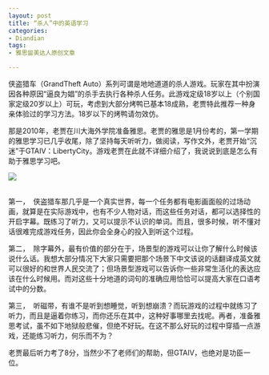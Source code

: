 ```yaml
---
layout: post
title: “杀人”中的英语学习
categories:
- Diandian
tags:
- 雅思留美达人原创文章

---
```

<p>侠盗猎车（GrandTheft Auto）系列可谓是地地道道的杀人游戏。玩家在其中扮演因各种原因“逼良为娼”的杀手去执行各种杀人任务。此游戏定级18岁以上（个别国家定级20岁以上）可玩，考虑到大部分烤鸭已基本18成熟，老贾特此推荐一种身亲体验过的学习方法。18岁以下的烤鸭请勿效仿。</p>
<p>那是2010年，老贾在川大海外学院准备雅思。老贾的雅思是1月份考的，第一学期的雅思学习已几乎收尾，除了坚持每天听听力，做阅读，写作文外，老贾开始“沉迷”于GTAIV：LibertyCity。游戏老贾在此就不详细介绍了，我说说到底是怎么有助于雅思学习吧。</p>
<p><img src="http://m3.img.srcdd.com/farm4/d/2012/0627/10/AB6F0092DB914DCFFC2B1DBF01EEEB30_B500_900_500_377.JPEG" /><br /><br /></p>
<p>第一，&nbsp;&nbsp;侠盗猎车那几乎是一个真实世界，每一个任务都有电影画面般的过场动画，就算是在实际游戏中，也有不少人物对话，而这些任务对话，都可以选择性的开启字幕。既练习了听力，又可以提示不认识的单词。而且，很多时候，听不懂对话很难完成游戏任务，因此你会全身心的投入到听这个过程。</p>
<p>第二，&nbsp;&nbsp;除字幕外，最有价值的部分在于，场景型的游戏可以让你了解什么时候该说什么话。我想大部分情况下大家只需要把那个场景下中文该说的话翻译成英文就可以很好的和世界人民交流了；但场景型游戏可以告诉你一些非常生活化的表达应该在什么时候用。而对这些十分地道的词句的准确应用恰恰可以提高大家在口语考试中的分数。</p>
<p>第三，&nbsp;&nbsp;听磁带，有谁不是听到想睡觉，听到想崩溃？而玩游戏的过程中就练习了听力，而且是逼着你练习，而你还乐在其中，这种好事哪里去找呢。再者，准备雅思考试，虽不如下地狱般悲催，但绝不好玩。在这不那么好玩的过程中穿插一点游戏，还能练习听力，何乐而不为？</p>
<p>老贾最后听力考了8分，当然少不了老师们的帮助，但GTAIV，也绝对是功臣一位。</p>
<p></p>